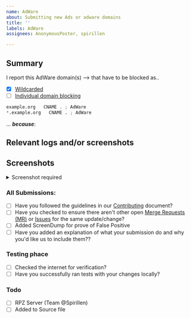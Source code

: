 ```yaml
---
name: AdWare
about: Submitting new Ads or adware domains
title: ''
labels: AdWare
assignees: AnonymousPoster, spirillen

---
```


## Summary

<!-- Keep any domains in back ticks `(`)`

Screenshot is required within the <details> pane. Leave a blank line before
and after the image link -->

I report this AdWare domain(s) --> that have to be
blocked as..

- [X] [Wildcarded](source/adware/wildcard.list)
- [ ] [Individual domain blocking](source/adware/domains.list)

```python
example.org   CNAME . ; AdWare
*.example.org   CNAME . ; AdWare
```

... ***because***:

## Relevant logs and/or screenshots

<!-- Paste any relevant logs - please use code blocks (```) to format
console output, logs, and code as it's very hard to read otherwise. -->

## Screenshots

<details><Summary>Screenshot required</summary>



</details>

### All Submissions:

- [ ] Have you followed the guidelines in our [Contributing](CONTRIBUTING.md)
  document?
- [ ] Have you checked to ensure there aren't other open
  [Merge Requests (MR)](../merge_requests) or [Issues](../issues) for
  the same update/change?
- [ ] Added ScreenDump for prove of False Positive
- [ ] Have you added an explanation of what your submission do and why
  you'd like us to include them??

### Testing phace

- [ ] Checked the internet for verification?
- [ ] Have you successfully ran tests with your changes locally?

### Todo

- [ ] RPZ Server (Team \@Spirillen)
- [ ] Added to Source file
